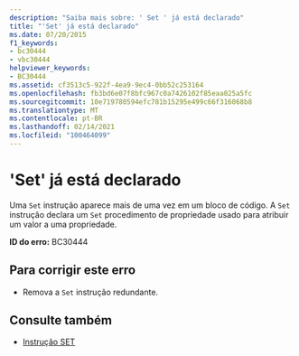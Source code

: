 ```yaml
---
description: "Saiba mais sobre: ' Set ' já está declarado"
title: "'Set' já está declarado"
ms.date: 07/20/2015
f1_keywords:
- bc30444
- vbc30444
helpviewer_keywords:
- BC30444
ms.assetid: cf3513c5-922f-4ea9-9ec4-0bb52c253164
ms.openlocfilehash: fb3bd6e07f8bfc967c0a7426102f85eaa025a5fc
ms.sourcegitcommit: 10e719780594efc781b15295e499c66f316068b8
ms.translationtype: MT
ms.contentlocale: pt-BR
ms.lasthandoff: 02/14/2021
ms.locfileid: "100464099"
---
```

# <a name="set-is-already-declared"></a>'Set' já está declarado

Uma `Set` instrução aparece mais de uma vez em um bloco de código. A `Set` instrução declara um `Set` procedimento de propriedade usado para atribuir um valor a uma propriedade.  
  
 **ID do erro:** BC30444  
  
## <a name="to-correct-this-error"></a>Para corrigir este erro  
  
- Remova a `Set` instrução redundante.  
  
## <a name="see-also"></a>Consulte também

- [Instrução SET](../language-reference/statements/set-statement.md)

